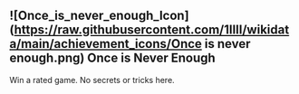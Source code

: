 ## ![Once_is_never_enough_Icon](https://raw.githubusercontent.com/1IlIl/wikidata/main/achievement_icons/Once is never enough.png) Once is Never Enough





Win a rated game. No secrets or tricks here.

